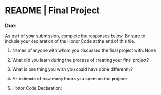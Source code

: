 # README | Final Project
### Due:

As part of your submission, complete the responses below. Be sure to include your declaration of the Honor Code at the end of this file.

1. Names of anyone with whom you discussed the final project with: None

2. What did you learn during the process of creating your final project?

3. What is one thing you wish you could have done differently?

4. An estimate of how many hours you spent on the project:

5. Honor Code Declaration:

